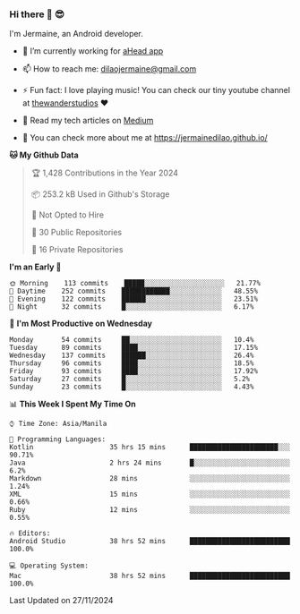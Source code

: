 ### Hi there 👋 😎
I'm Jermaine, an Android developer.

- 🔭 I’m currently working for [aHead app](https://www.ahead-app.com/)

- 📫 How to reach me: dilaojermaine@gmail.com

- ⚡ Fun fact: I love playing music! You can check our tiny youtube channel at [thewanderstudios](https://www.youtube.com/thewanderstudios) ♥️

- 📖 Read my tech articles on [Medium](https://jermainedilao.medium.com/)

- 👀 You can check more about me at https://jermainedilao.github.io/

<!--
**jermainedilao/jermainedilao** is a ✨ _special_ ✨ repository because its `README.md` (this file) appears on your GitHub profile.

Here are some ideas to get you started:

- 🔭 I’m currently working on ...
- 🌱 I’m currently learning ...
- 👯 I’m looking to collaborate on ...
- 🤔 I’m looking for help with ...
- 💬 Ask me about ...
- 📫 How to reach me: ...
- 😄 Pronouns: ...
- ⚡ Fun fact: ...
-->

<!--START_SECTION:waka-->
**🐱 My Github Data** 

> 🏆 1,428 Contributions in the Year 2024
 > 
> 📦 253.2 kB Used in Github's Storage 
 > 
> 🚫 Not Opted to Hire
 > 
> 📜 30 Public Repositories 
 > 
> 🔑 16 Private Repositories  
 > 
**I'm an Early 🐤** 

```text
🌞 Morning    113 commits    █████░░░░░░░░░░░░░░░░░░░░   21.77% 
🌆 Daytime    252 commits    ████████████░░░░░░░░░░░░░   48.55% 
🌃 Evening    122 commits    ██████░░░░░░░░░░░░░░░░░░░   23.51% 
🌙 Night      32 commits     █░░░░░░░░░░░░░░░░░░░░░░░░   6.17%

```
📅 **I'm Most Productive on Wednesday** 

```text
Monday       54 commits     ██░░░░░░░░░░░░░░░░░░░░░░░   10.4% 
Tuesday      89 commits     ████░░░░░░░░░░░░░░░░░░░░░   17.15% 
Wednesday    137 commits    ██████░░░░░░░░░░░░░░░░░░░   26.4% 
Thursday     96 commits     ████░░░░░░░░░░░░░░░░░░░░░   18.5% 
Friday       93 commits     ████░░░░░░░░░░░░░░░░░░░░░   17.92% 
Saturday     27 commits     █░░░░░░░░░░░░░░░░░░░░░░░░   5.2% 
Sunday       23 commits     █░░░░░░░░░░░░░░░░░░░░░░░░   4.43%

```


📊 **This Week I Spent My Time On** 

```text
⌚︎ Time Zone: Asia/Manila

💬 Programming Languages: 
Kotlin                   35 hrs 15 mins      ██████████████████████░░░   90.71% 
Java                     2 hrs 24 mins       █░░░░░░░░░░░░░░░░░░░░░░░░   6.2% 
Markdown                 28 mins             ░░░░░░░░░░░░░░░░░░░░░░░░░   1.24% 
XML                      15 mins             ░░░░░░░░░░░░░░░░░░░░░░░░░   0.66% 
Ruby                     12 mins             ░░░░░░░░░░░░░░░░░░░░░░░░░   0.55%

🔥 Editors: 
Android Studio           38 hrs 52 mins      █████████████████████████   100.0%

💻 Operating System: 
Mac                      38 hrs 52 mins      █████████████████████████   100.0%

```


 Last Updated on 27/11/2024
<!--END_SECTION:waka-->
